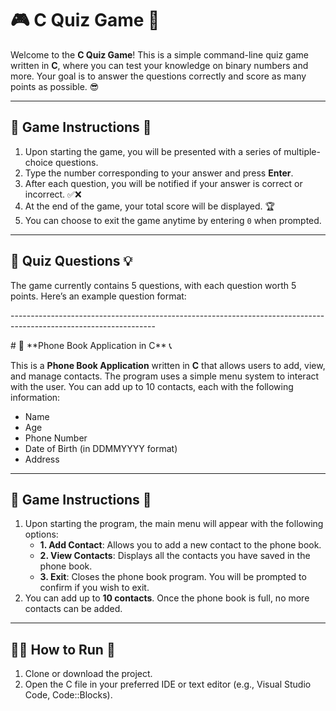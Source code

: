 # 🎮 **C Quiz Game** 🧠

Welcome to the **C Quiz Game**! This is a simple command-line quiz game written in **C**, where you can test your knowledge on binary numbers and more. Your goal is to answer the questions correctly and score as many points as possible. 😎

---

## 📜 **Game Instructions** 📝

1. Upon starting the game, you will be presented with a series of multiple-choice questions. 
2. Type the number corresponding to your answer and press **Enter**. 
3. After each question, you will be notified if your answer is correct or incorrect. ✅❌
4. At the end of the game, your total score will be displayed. 🏆
5. You can choose to exit the game anytime by entering `0` when prompted.

---

## 🔢 **Quiz Questions** 💡

The game currently contains 5 questions, with each question worth 5 points. Here’s an example question format:
<p>------------------------------------------------------------------------------------------------------------------</p>
# 📖 **Phone Book Application in C** 📞

This is a **Phone Book Application** written in **C** that allows users to add, view, and manage contacts. The program uses a simple menu system to interact with the user. You can add up to 10 contacts, each with the following information:
- Name
- Age
- Phone Number
- Date of Birth (in DDMMYYYY format)
- Address

---

## 📜 **Game Instructions** 📝

1. Upon starting the program, the main menu will appear with the following options:
    - **1. Add Contact**: Allows you to add a new contact to the phone book.
    - **2. View Contacts**: Displays all the contacts you have saved in the phone book.
    - **3. Exit**: Closes the phone book program. You will be prompted to confirm if you wish to exit.
2. You can add up to **10 contacts**. Once the phone book is full, no more contacts can be added.

---

## 🧑‍💻 **How to Run** 🚀

1. Clone or download the project.
2. Open the C file in your preferred IDE or text editor (e.g., Visual Studio Code, Code::Blocks).

  




